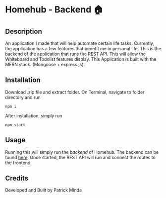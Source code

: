 # Homehub - Backend :house:
## Description
An application I made that will help automate certain life tasks.
Currently, the application has a few features that benefit me in personal life.
This is the backend of the application that runs the REST API.
This will allow the Whiteboard and Todolist features display.
This Application is built with the MERN stack. (Mongoose + express.js).


## Installation
Download .zip file and extract folder. On Terminal, navigate to folder directory and run 
```
npm i
```
After installation, simply run 
```
npm start
```

## Usage
Running this will simply run the _backend_ of Homehub. The backend can be found [here](https://github.com/Patoreek/Homehub).
Once started, the REST API will run and connect the routes to the frontend.

## Credits
Developed and Built by Patrick Minda
